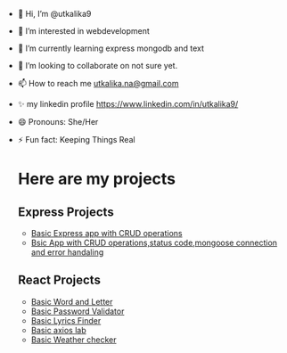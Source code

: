 - 👋 Hi, I’m @utkalika9
- 👀 I’m interested in webdevelopment
- 🌱 I’m currently learning express mongodb and text
- 💞️ I’m looking to collaborate on not sure yet.
- 📫 How to reach me utkalika.na@gmail.com
- ✨ my linkedin profile https://www.linkedin.com/in/utkalika9/
- 😄 Pronouns: She/Her
- ⚡ Fun fact: Keeping Things Real

  # Here are my projects

  ## Express Projects
  - [Basic Express app with CRUD operations](https://github.com/Utkalika9/ExpressApp1)
  - [Bsic App with CRUD operations,status code,mongoose connection and error handaling](https://github.com/Utkalika9/ExpressApps2)


  ## React Projects
  - [Basic Word and Letter](https://github.com/Utkalika9/reactProject/tree/main/word-letter-counter)
  - [Basic Password Validator](https://github.com/Utkalika9/reactProject/tree/main/passwordvalidator)
  - [Basic Lyrics Finder](https://github.com/Utkalika9/reactProject/tree/main/lyrics-finder)
  - [Basic axios lab](https://github.com/Utkalika9/reactProject/tree/main/axios-lab)
  - [Basic Weather checker](https://github.com/Utkalika9/reactProject/tree/main/weather-checker)

<!---
Utkalika9/Utkalika9 is a ✨ special ✨ repository because its `README.md` (this file) appears on your GitHub profile.
You can click the Preview link to take a look at your changes.
--->
